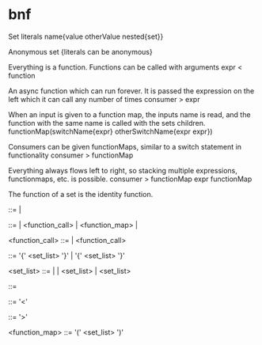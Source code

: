 # bnf


Set literals
name{value otherValue nested{set}}

Anonymous set
{literals can be anonymous}

Everything is a function. Functions can be called with arguments
expr < function

An async function which can run forever. It is passed the expression on the left which it can call any number of times
consumer > expr

When an input is given to a function map, the inputs name is read, and the function with the same name is called with the sets children.
functionMap(switchName{expr} otherSwitchName{expr expr})

Consumers can be given functionMaps, similar to a switch statement in functionality
consumer > functionMap

Everything always flows left to right, so stacking multiple expressions, functionmaps, etc. is possible.
consumer > functionMap expr functionMap

The function of a set is the identity function.


<program>		::= <expression> | <expression> <program>

<expression>	::= <set> | <function_call> | <function_map> | <identifier>

<function_call>	::= <identifier> | <identifier> <function_call>

<set>			::= <identifier> '{' <set_list> '}' | '{' <set_list> '}'

<set_list>		::= <identifier> | <set> | <identifier> <set_list> | <set> <set_list> 

<identifier>	::= <string>

<declaration>	::= <identifier> '<' <expression>

<stream>		::= <identifier> '>' <expression>

<function_map>	::= <identifier> '(' <set_list> ')'

